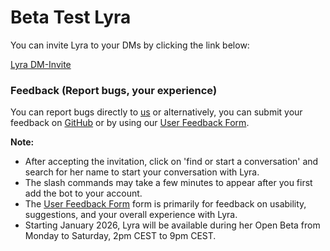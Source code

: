 # Beta Test Lyra

You can invite Lyra to your DMs by clicking the link below:

[Lyra DM-Invite](https://discord.com/oauth2/authorize?client_id=1385335501912932536&permissions=139586824256&integration_type=1&scope=applications.commands)

### Feedback (Report bugs, your experience)

You can report bugs directly to [us]() or alternatively, you can submit your feedback on [GitHub](https://github.com/nom-codecat/Project-Lyra/issues) or by using our [User Feedback Form](https://docs.google.com/forms/d/e/1FAIpQLSd0YhbTpnh32KW_4aYGspDyvVPWQPaM1Lh3uK_ZBq7iPoxbbQ/viewform?usp=header).


**Note:** 
- After accepting the invitation, click on 'find or start a conversation' and search for her name to start your conversation with Lyra.
- The slash commands may take a few minutes to appear after you first add the bot to your account.
- The [User Feedback Form](https://docs.google.com/forms/d/e/1FAIpQLSd0YhbTpnh32KW_4aYGspDyvVPWQPaM1Lh3uK_ZBq7iPoxbbQ/viewform?usp=header) form is primarily for feedback on usability, suggestions, and your overall experience with Lyra.
- Starting January 2026, Lyra will be available during her Open Beta from Monday to Saturday, 2pm CEST to 9pm CEST.
